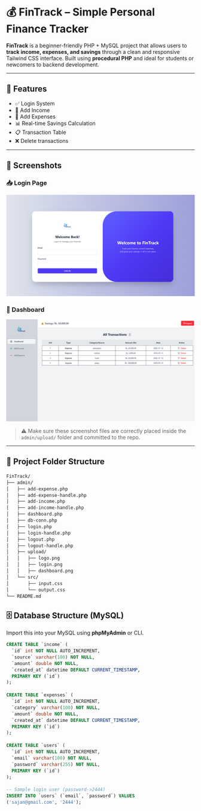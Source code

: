 # 💰 FinTrack – Simple Personal Finance Tracker

**FinTrack** is a beginner-friendly PHP + MySQL project that allows users to **track income, expenses, and savings** through a clean and responsive Tailwind CSS interface. Built using **procedural PHP** and ideal for students or newcomers to backend development.

---

## 🧰 Features

- ✅ Login System 
- 💸 Add Income
- 🧾 Add Expenses
- 📊 Real-time Savings Calculation
- 📋 Transaction Table
- ❌ Delete transactions
---

## 📸 Screenshots

### 📥 Login Page
![login page](admin/upload/login.png)

### 🧾 Dashboard 
![Dashboard](admin/upload/dashboard.png)

> ⚠️ Make sure these screenshot files are correctly placed inside the `admin/upload/` folder and committed to the repo.

---
## 📁 Project Folder Structure

```bash
FinTrack/
├── admin/
│   ├── add-expense.php
│   ├── add-expense-handle.php
│   ├── add-income.php
│   ├── add-income-handle.php
│   ├── dashboard.php
│   ├── db-conn.php
│   ├── login.php
│   ├── login-handle.php
│   ├── logout.php
│   ├── logout-handle.php
│   ├── upload/
│   │   ├── logo.png
│   │   ├── login.png
│   │   ├── dashboard.png 
│   └── src/
│       ├── input.css
│       └── output.css
└── README.md
```

## 🗄️ Database Structure (MySQL)

Import this into your MySQL using **phpMyAdmin** or CLI.

```sql
CREATE TABLE `income` (
  `id` int NOT NULL AUTO_INCREMENT,
  `source` varchar(100) NOT NULL,
  `amount` double NOT NULL,
  `created_at` datetime DEFAULT CURRENT_TIMESTAMP,
  PRIMARY KEY (`id`)
);

CREATE TABLE `expenses` (
  `id` int NOT NULL AUTO_INCREMENT,
  `category` varchar(100) NOT NULL,
  `amount` double NOT NULL,
  `created_at` datetime DEFAULT CURRENT_TIMESTAMP,
  PRIMARY KEY (`id`)
);

CREATE TABLE `users` (
  `id` int NOT NULL AUTO_INCREMENT,
  `email` varchar(100) NOT NULL,
  `password` varchar(255) NOT NULL,
  PRIMARY KEY (`id`)
);

-- Sample login user (password->2444)
INSERT INTO `users` (`email`, `password`) VALUES
('sajan@gmail.com', '2444'); 
